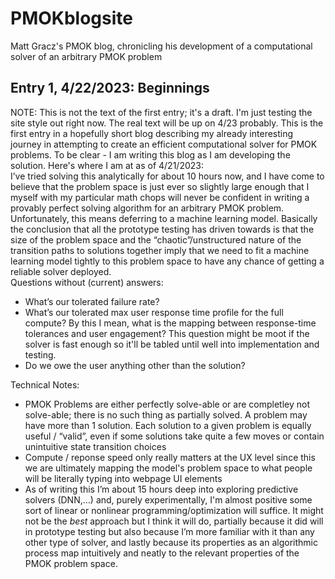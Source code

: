 # PMOKblogsite
Matt Gracz's PMOK blog, chronicling his development of a computational solver of an arbitrary PMOK problem

<div name = "entry1">
  <h2>Entry 1, 4/22/2023: Beginnings</h2>
<p>
NOTE: This is not the text of the first entry; it's a draft.  I'm just testing the site style out right now.  The real text will be up on 4/23 probably.
This is the first entry in a hopefully short blog describing my already interesting journey in attempting to create an efficient computational solver for PMOK problems.  To be clear - I am writing this blog as I am developing the solution.  Here's where I am at as of 4/21/2023:<br />
I’ve tried solving this analytically for about 10 hours now, and I have come to believe that the problem space is just ever so slightly large enough that I myself with my particular math chops will never be confident in writing a provably perfect solving algorithm for an arbitrary PMOK problem.  Unfortunately, this means deferring to a machine learning model.  Basically the conclusion that all the prototype testing has driven towards is that the size of the problem space and the “chaotic”/unstructured nature of the transition paths to solutions together imply that we need to fit a machine learning model tightly to this problem space to have any chance of getting a reliable solver deployed.<br />
Questions without (current) answers:
    <ul>
      <li>What’s our tolerated failure rate?</li>
      <li>What’s our tolerated max user response time profile for the full compute?  By this I mean, what is the mapping between response-time tolerances and user engagement?  This question might be moot if the solver is fast enough so it'll be tabled until well into implementation and testing.</li>
      <li>Do we owe the user anything other than the solution?</li>
    </ul>
  Technical Notes:
  <ul>
  <li>PMOK Problems are either perfectly solve-able or are completley not solve-able; there is no such thing as partially solved.  A problem may have more than 1 solution.  Each solution to a given problem is equally useful / “valid”, even if some solutions take quite a few moves or contain unintuitive state transition choices
  </li>
  <li> Compute / reponse speed only really matters at the UX level since this we are ultimately mapping the model's problem space to what people will be literally typing into webpage UI elements </li>
  <li>  As of writing this I’m about 15 hours deep into exploring predictive solvers (DNN,…) and, purely experimentally, I'm almost positive some sort of linear or nonlinear programming/optimization will suffice.  It might not be the <i>best</i> approach but I think it will do, partially because it did will in prototype testing  but also because I’m more familiar with it than any other type of solver, and lastly because its properties as an algorithmic process map intuitively and neatly to the relevant properties of the PMOK problem space.
  </li>
  </ul>
  </p>
</div>
